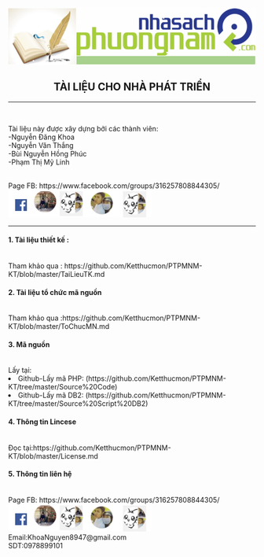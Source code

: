 <img src="https://github.com/Ketthucmon/PTPMNM-KT/blob/master/AnhTL/00.png" /><br/>
<center><H2>TÀI LIỆU CHO NHÀ PHÁT TRIỂN</H2></center>
<hr/></br>
<p>Tài liệu này được xây dựng bởi các thành viên:</br>
                      -Nguyễn Đăng Khoa</br>
                      -Nguyễn Văn Thắng</br>
                      -Bùi Nguyễn Hồng Phúc</br>
 	                    -Phạm Thị Mỹ Linh</p></br>
Page FB:<link> https://www.facebook.com/groups/316257808844305/</link></br>                      
<img src="https://github.com/Ketthucmon/PTPMNM-KT/blob/master/AnhTL/10.png" /><br/>
<hr/>
<p><H4>1.	Tài liệu thiết kế :</H4><br/> 
Tham khảo qua :<link> https://github.com/Ketthucmon/PTPMNM-KT/blob/master/TaiLieuTK.md</link>
</p>
<p><H4>2.	Tài liệu tổ chức mã nguồn </H4><br/>
Tham khảo qua :<link>https://github.com/Ketthucmon/PTPMNM-KT/blob/master/ToChucMN.md</link>
</p>
<p><H4>3.	Mã nguồn </H4><br/>
Lấy tại:<br/>
<li> Github-Lấy mã PHP:  (https://github.com/Ketthucmon/PTPMNM-KT/tree/master/Source%20Code)</li>
<li> Github-Lấy mã DB2:  (https://github.com/Ketthucmon/PTPMNM-KT/tree/master/Source%20Script%20DB2)</li>
</p>
<p><H4>4.	Thông tin Lincese </H4><br/>
Đọc tại:<link>https://github.com/Ketthucmon/PTPMNM-KT/blob/master/License.md</link>
</p>
<p><H4>5.	Thông tin liên hệ</H4><br/>
Page FB:<link> https://www.facebook.com/groups/316257808844305/</link></br>                      
<img src="https://github.com/Ketthucmon/PTPMNM-KT/blob/master/AnhTL/10.png" /><br/>
Email:KhoaNguyen8947@gmail.com<br/>
SDT:0978899101<br/>
</p>
